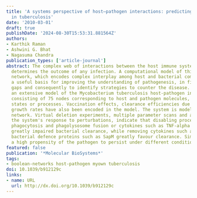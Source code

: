 ```yaml
---
title: 'A systems perspective of host–pathogen interactions: predicting disease outcome
  in tuberculosis'
date: '2010-03-01'
draft: true
publishDate: '2024-08-30T15:53:31.881564Z'
authors:
- Karthik Raman
- Ashwini G. Bhat
- Nagasuma Chandra
publication_types: ['article-journal']
abstract: The complex web of interactions between the host immune system and the pathogen
  determines the outcome of any infection. A computational model of this interaction
  network, which encodes complex interplay among host and bacterial components, forms
  a useful basis for improving the understanding of pathogenesis, in filling knowledge
  gaps and consequently to identify strategies to counter the disease. We have built
  an extensive model of the Mycobacterium tuberculosis host-pathogen interactome,
  consisting of 75 nodes corresponding to host and pathogen molecules, cells, cellular
  states or processes. Vaccination effects, clearance efficiencies due to drugs and
  growth rates have also been encoded in the model. The system is modelled as a Boolean
  network. Virtual deletion experiments, multiple parameter scans and analysis of
  the system's response to perturbations, indicate that disabling processes such as
  phagocytosis and phagolysosome fusion or cytokines such as TNF-alpha and IFN-gamma,
  greatly impaired bacterial clearance, while removing cytokines such as IL-10 alongside
  bacterial defence proteins such as SapM greatly favour clearance. Simulations indicate
  a high propensity of the pathogen to persist under different conditions.
featured: false
publication: '*Molecular BioSystems*'
tags:
- boolean-networks host-pathogen myown tuberculosis
doi: 10.1039/b912129c
links:
- name: URL
  url: http://dx.doi.org/10.1039/b912129c
---
```


